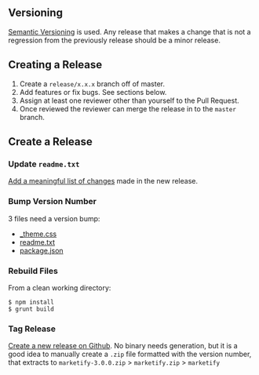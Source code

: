 ## Versioning

[Semantic Versioning](http://semver.org/) is used. Any release that makes a change that is not a regression from the previously release should be a minor release. 

## Creating a Release

1. Create a `release/x.x.x` branch off of master.
2. Add features or fix bugs. See sections below.
3. Assign at least one reviewer other than yourself to the Pull Request.
4. Once reviewed the reviewer can merge the release in to the `master` branch.

## Create a Release

### Update `readme.txt`

[Add a meaningful list of changes](https://github.com/Astoundify/marketify/blob/master/readme.txt#L60) made in the new release.

### Bump Version Number

3 files need a version bump:

- [_theme.css](https://github.com/Astoundify/marketify/blob/master/css/_theme.css#L7)
- [readme.txt](https://github.com/Astoundify/marketify/blob/master/readme.txt#L5)
- [package.json](https://github.com/Astoundify/marketify/blob/master/package.json#L4)

### Rebuild Files

From a clean working directory:

```
$ npm install
$ grunt build
```

### Tag Release

[Create a new release on Github](https://github.com/Astoundify/marketify/releases/new). No binary needs generation, but it is a good idea to manually create a `.zip` file formatted with the version number, that extracts to `marketify-3.0.0.zip` > `marketify.zip` > `marketify`
